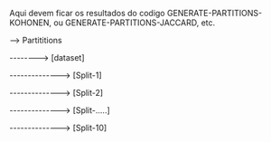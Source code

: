 Aqui devem ficar os resultados do codigo GENERATE-PARTITIONS-KOHONEN, ou GENERATE-PARTITIONS-JACCARD, etc.

--> Partititions

--------> [dataset]

--------------> [Split-1]

--------------> [Split-2]

--------------> [Split-.....]

--------------> [Split-10]





